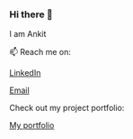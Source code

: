 ### Hi there 👋
I am Ankit

📫 Reach me on:

[LinkedIn](https://www.linkedin.com/in/ankit2635/) 

[Email](ank.ak2635@gmail.com)

Check out my project portfolio:

[My portfolio](https://ankak2635.github.io/)


<!--
**ankak2635/ankak2635** is a ✨ _special_ ✨ repository because its `README.md` (this file) appears on your GitHub profile.

Here are some ideas to get you started:

- 🔭 I’m currently working on ...
- 🌱 I’m currently learning ...
- 👯 I’m looking to collaborate on ...
- 🤔 I’m looking for help with ...
- 💬 Ask me about ...
- 
- 😄 Pronouns: ...
- ⚡ Fun fact: ...
-->

